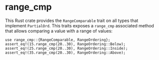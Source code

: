 # range_cmp

This Rust crate provides the `RangeComparable` trait on all types that
implement `PartialOrd`. This traits exposes a `range_cmp` associated method
that allows comparing a value with a range of values:

```
use range_cmp::{RangeComparable, RangeOrdering};
assert_eq!(15.range_cmp(20..30), RangeOrdering::Below);
assert_eq!(25.range_cmp(20..30), RangeOrdering::Inside);
assert_eq!(35.range_cmp(20..30), RangeOrdering::Above);
```
